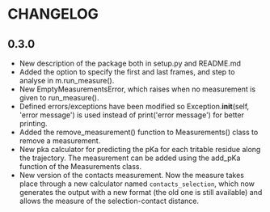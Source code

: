 # CHANGELOG

## 0.3.0
- New description of the package both in setup.py and README.md
- Added the option to specify the first and last frames, and step to analyse in m.run_measure().
- New EmptyMeasurementsError, which raises when no measurement is given to run_measure().
- Defined errors/exceptions have been modified so Exception.__init__(self, 'error message') is used instead of print('error message') for better printing.
- Added the remove_measurement() function to Measurements() class to remove a measurement.
- New pka calculator for predicting the pKa for each tritable residue along the trajectory. The measurement can be added using the add_pKa function of the Measurements class.
- New version of the contacts measurement. Now the measure takes place through a new calculator named ``contacts_selection``, which now generates the output with a new format (the old one is still available) and allows the measure of the selection-contact distance.